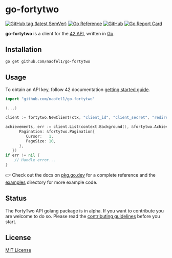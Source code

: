 # go-fortytwo

[![GitHub tag (latest
SemVer)](https://img.shields.io/github/v/tag/naofel1/go-fortytwo?label=go%20module)](https://github.com/naofel1/go-fortytwo/tags)
[![Go
Reference](https://pkg.go.dev/badge/github.com/naofel1/go-fortytwo.svg)](https://pkg.go.dev/github.com/naofel1/go-fortytwo)
[![GitHub](https://img.shields.io/github/license/naofel1/go-fortytwo)](LICENSE)
[![Go Report
Card](https://goreportcard.com/badge/github.com/naofel1/go-fortytwo)](https://goreportcard.com/report/github.com/naofel1/go-fortytwo)

**go-fortytwo** is a client for the [42
API](https://api.intra.42.fr/apidoc), written in
[Go](https://golang.org/).

## Installation

```sh
go get github.com/naofel1/go-fortytwo
```

## Usage

To obtain an API key, follow 42 documentation [getting started
guide](https://api.intra.42.fr/apidoc/guides/getting_started).

```go
import "github.com/naofel1/go-fortytwo"

(...)

client := fortytwo.NewClient(ctx, "client_id", "client_secret", "redirect_url", []string{"public"})

achievements, err := client.List(context.Background(), &fortytwo.AchievementQueryRequest{
      Pagination: &fortytwo.Pagination{
         Cursor:   1,
         PageSize: 10,
      },
   })
if err != nil {
    // Handle error...
}
```

👉 Check out the docs on
[pkg.go.dev](https://pkg.go.dev/github.com/naofel1/go-fortytwo) for a complete
reference and the [examples](/examples) directory for more example code.

## Status

The FortyTwo API golang package is in alpha. If you want to contribute you are
welcome to do so. Please read the [contributing guidelines](CONTRIBUTING.md) before you start.

## License

[MIT License](LICENSE)
